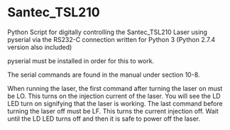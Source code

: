 # Santec_TSL210
Python Script for digitally controlling the Santec_TSL210 Laser using pyserial via the RS232-C connection written for Python 3 (Python 2.7.4 version also included)

pyserial must be installed in order for this to work.

The serial commands are found in the manual under section 10-8.

When running the laser, the first command after turning the laser on must be LO. This turns on the injection current of the laser. You will see the LD LED turn on signifying that the laser is working. The last command before turning the laser off must be LF. This turns the current injection off. Wait until the LD LED turns off and then it is safe to power off the laser. 
